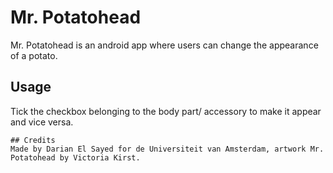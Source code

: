 # Mr. Potatohead

Mr. Potatohead is an android app where users can change the appearance of a potato. 


## Usage

Tick the checkbox belonging to the body part/ accessory to make it appear and vice versa.
```
## Credits
Made by Darian El Sayed for de Universiteit van Amsterdam, artwork Mr. Potatohead by Victoria Kirst.
